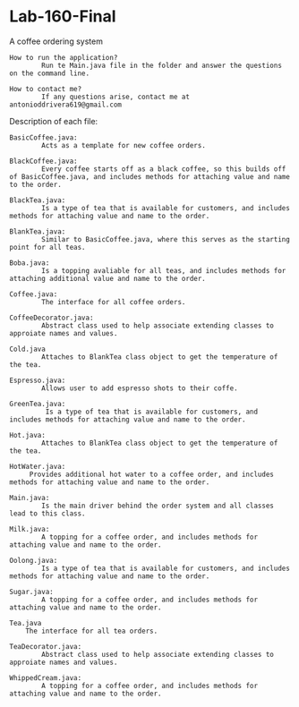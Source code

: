 # Lab-160-Final
A coffee ordering system

    How to run the application?
            Run te Main.java file in the folder and answer the questions on the command line.
            
    How to contact me?
            If any questions arise, contact me at antonioddrivera619@gmail.com
            
            
            
Description of each file:


    BasicCoffee.java:
            Acts as a template for new coffee orders.
            
    BlackCoffee.java:
            Every coffee starts off as a black coffee, so this builds off of BasicCoffee.java, and includes methods for attaching value and name to the order.
            
    BlackTea.java:
            Is a type of tea that is available for customers, and includes methods for attaching value and name to the order.
            
    BlankTea.java:
            Similar to BasicCoffee.java, where this serves as the starting point for all teas.
            
    Boba.java:
            Is a topping avaliable for all teas, and includes methods for attaching additional value and name to the order.
            
    Coffee.java:
            The interface for all coffee orders.
            
    CoffeeDecorator.java:
            Abstract class used to help associate extending classes to approiate names and values.
            
    Cold.java
            Attaches to BlankTea class object to get the temperature of the tea.
            
    Espresso.java:
            Allows user to add espresso shots to their coffe.
            
    GreenTea.java:
             Is a type of tea that is available for customers, and includes methods for attaching value and name to the order.
             
    Hot.java:
            Attaches to BlankTea class object to get the temperature of the tea.
            
    HotWater.java:
         Provides additional hot water to a coffee order, and includes methods for attaching value and name to the order.
         
    Main.java:
            Is the main driver behind the order system and all classes lead to this class.
            
    Milk.java:
            A topping for a coffee order, and includes methods for attaching value and name to the order.
            
    Oolong.java:
            Is a type of tea that is available for customers, and includes methods for attaching value and name to the order.
            
    Sugar.java:
            A topping for a coffee order, and includes methods for attaching value and name to the order.
            
    Tea.java
        The interface for all tea orders.
        
    TeaDecorator.java:
            Abstract class used to help associate extending classes to approiate names and values.
            
    WhippedCream.java:
            A topping for a coffee order, and includes methods for attaching value and name to the order. 
